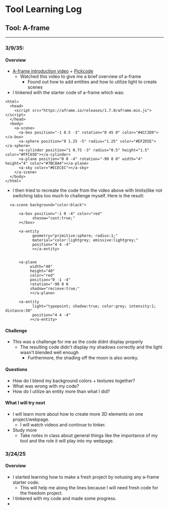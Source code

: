 # Tool Learning Log

## Tool: **A-frame**

---

### 3/9/35:
#### Overview
* [A-frame introduction video](https://www.youtube.com/watch?v=QaXnXuHMkaI) + [Pickcode](https://app.pickcode.io/home/sandbox)
     * Watched this video to give me a brief overview of a-frame
       * Found out how to add entities and how to utilize light to create scenes
 * I tinkered with the starter code of a-frame which was:
```
<html>
  <head>
    <script src="https://aframe.io/releases/1.7.0/aframe.min.js"></script>
  </head>
  <body>
    <a-scene>
      <a-box position="-1 0.5 -3" rotation="0 45 0" color="#4CC3D9"></a-box>
      <a-sphere position="0 1.25 -5" radius="1.25" color="#EF2D5E"></a-sphere>
      <a-cylinder position="1 0.75 -3" radius="0.5" height="1.5" color="#FFC65D"></a-cylinder>
      <a-plane position="0 0 -4" rotation="-90 0 0" width="4" height="4" color="#7BC8A4"></a-plane>
      <a-sky color="#ECECEC"></a-sky>
    </a-scene>
  </body>
</html>
```
* I then tried to recreate the code from the video above with limits(like not switching tabs too much to challenge myself. Here is the result:
```
  <a-scene background="color:black">
      
      <a-box position="-1 0 -4" color="red"
            shasow="cast:true;"
      ></box>

      <a-entity
            geometry="primitive:sphere; radius:1;"
            material="color:lightgrey; emissive:lightgrey;"
            position="4 4 -4"
            ></a-entity>
            

      <a-plane
           width="40"
           height="40"
           color="red"
           position="0 -1 -4"
           rotation="-90 0 0
           shadow="recieve:true;"
           ></a-plane>

      <a-entity
            light="typepoint; shadow:true; color:grey; intensity:1; distance:50"
            position="4 4 -4"
           ></a-entity>
  ```
#### Challenge
* This was a challenge for me as the code didnt display properly
    * The resulting code didn't display my shadows correctly and the light wasn't blended well enough
        * Furthermore, the shading off the moon is also wonky.
#### Questions
* How do I blend my background colors + textures together?
* What was wrong with my code?
* How do I utilize an entity more than what I did?
#### What I will try next
* I will learn more about how to create more 3D elements on one project/webpage.
    * I will watch videos and continue to tinker.
* Study more
    * Take notes in class about general things like the importance of my tool and the role it will play into my webpage.
 
### 3/24/25
#### Overview
* I started learning how to make a fresh project by notusing any a-frame starter code.
    * This will help me along the lines because I will need fresh code for the freedom project.
* I tinkered with my code and made some progress.
* 
  
 


<!-- 
* Links you used today (websites, videos, etc)
* Things you tried, progress you made, etc
* Challenges, a-ha moments, etc
* Questions you still have
* What you're going to try next
-->
